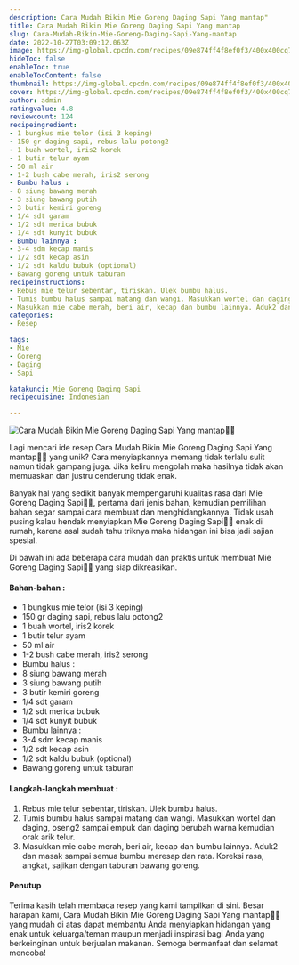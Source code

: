 ```yaml
---
description: Cara Mudah Bikin Mie Goreng Daging Sapi Yang mantap"
title: Cara Mudah Bikin Mie Goreng Daging Sapi Yang mantap
slug: Cara-Mudah-Bikin-Mie-Goreng-Daging-Sapi-Yang-mantap
date: 2022-10-27T03:09:12.063Z
image: https://img-global.cpcdn.com/recipes/09e874ff4f8ef0f3/400x400cq70/photo.jpg
hideToc: false
enableToc: true
enableTocContent: false
thumbnail: https://img-global.cpcdn.com/recipes/09e874ff4f8ef0f3/400x400cq70/photo.jpg
cover: https://img-global.cpcdn.com/recipes/09e874ff4f8ef0f3/400x400cq70/photo.jpg
author: admin
ratingvalue: 4.8
reviewcount: 124
recipeingredient:
- 1 bungkus mie telor (isi 3 keping)
- 150 gr daging sapi, rebus lalu potong2
- 1 buah wortel, iris2 korek
- 1 butir telur ayam
- 50 ml air
- 1-2 bush cabe merah, iris2 serong
- Bumbu halus :
- 8 siung bawang merah
- 3 siung bawang putih
- 3 butir kemiri goreng
- 1/4 sdt garam
- 1/2 sdt merica bubuk
- 1/4 sdt kunyit bubuk
- Bumbu lainnya :
- 3-4 sdm kecap manis
- 1/2 sdt kecap asin
- 1/2 sdt kaldu bubuk (optional)
- Bawang goreng untuk taburan
recipeinstructions:
- Rebus mie telur sebentar, tiriskan. Ulek bumbu halus.
- Tumis bumbu halus sampai matang dan wangi. Masukkan wortel dan daging, oseng2 sampai empuk dan daging berubah warna kemudian orak arik telur.
- Masukkan mie cabe merah, beri air, kecap dan bumbu lainnya. Aduk2 dan masak sampai semua bumbu meresap dan rata. Koreksi rasa, angkat, sajikan dengan taburan bawang goreng.
categories:
- Resep

tags:
- Mie
- Goreng
- Daging
- Sapi

katakunci: Mie Goreng Daging Sapi
recipecuisine: Indonesian

---
```


![Cara Mudah Bikin Mie Goreng Daging Sapi Yang mantap👩‍🍳](https://img-global.cpcdn.com/recipes/09e874ff4f8ef0f3/400x400cq70/photo.jpg)

Lagi mencari ide resep Cara Mudah Bikin Mie Goreng Daging Sapi Yang mantap👩‍🍳 yang unik? Cara menyiapkannya memang tidak terlalu sulit namun tidak gampang juga. Jika keliru mengolah maka hasilnya tidak akan memuaskan dan justru cenderung tidak enak.

Banyak hal yang sedikit banyak mempengaruhi kualitas rasa dari Mie Goreng Daging Sapi👩‍🍳, pertama dari jenis bahan, kemudian pemilihan bahan segar sampai cara membuat dan menghidangkannya. Tidak usah pusing kalau hendak menyiapkan Mie Goreng Daging Sapi👩‍🍳 enak di rumah, karena asal sudah tahu triknya maka hidangan ini bisa jadi sajian spesial.

Di bawah ini ada beberapa cara mudah dan praktis untuk membuat Mie Goreng Daging Sapi👩‍🍳 yang siap dikreasikan.

<!--inarticleads1-->

#### Bahan-bahan :

- 1 bungkus mie telor (isi 3 keping)
- 150 gr daging sapi, rebus lalu potong2
- 1 buah wortel, iris2 korek
- 1 butir telur ayam
- 50 ml air
- 1-2 bush cabe merah, iris2 serong
- Bumbu halus :
- 8 siung bawang merah
- 3 siung bawang putih
- 3 butir kemiri goreng
- 1/4 sdt garam
- 1/2 sdt merica bubuk
- 1/4 sdt kunyit bubuk
- Bumbu lainnya :
- 3-4 sdm kecap manis
- 1/2 sdt kecap asin
- 1/2 sdt kaldu bubuk (optional)
- Bawang goreng untuk taburan

<!--inarticleads2-->

#### Langkah-langkah membuat :

1. Rebus mie telur sebentar, tiriskan. Ulek bumbu halus.
1. Tumis bumbu halus sampai matang dan wangi. Masukkan wortel dan daging, oseng2 sampai empuk dan daging berubah warna kemudian orak arik telur.
1. Masukkan mie cabe merah, beri air, kecap dan bumbu lainnya. Aduk2 dan masak sampai semua bumbu meresap dan rata. Koreksi rasa, angkat, sajikan dengan taburan bawang goreng.

#### Penutup

Terima kasih telah membaca resep yang kami tampilkan di sini. Besar harapan kami, Cara Mudah Bikin Mie Goreng Daging Sapi Yang mantap👩‍🍳 yang mudah di atas dapat membantu Anda menyiapkan hidangan yang enak untuk keluarga/teman maupun menjadi inspirasi bagi Anda yang berkeinginan untuk berjualan makanan. Semoga bermanfaat dan selamat mencoba!